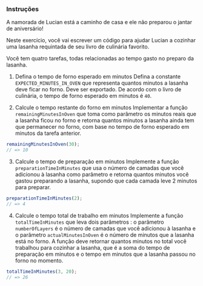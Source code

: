 ### Instruções

A namorada de Lucian está a caminho de casa e ele não preparou o jantar de aniversário!

Neste exercício, você vai escrever um código para ajudar Lucian a cozinhar uma lasanha requintada de seu livro de culinária favorito.

Você tem quatro tarefas, todas relacionadas ao tempo gasto no preparo da lasanha.

1. Defina o tempo de forno esperado em minutos
Defina a constante `EXPECTED_MINUTES_IN_OVEN` que representa quantos minutos a lasanha deve ficar no forno. Deve ser exportado. De acordo com o livro de culinária, o tempo de forno esperado em minutos é `40`.

2. Calcule o tempo restante do forno em minutos
Implementar a função `remainingMinutesInOven` que toma como parâmetro os minutos reais que a lasanha ficou no forno e retorna quantos minutos a lasanha ainda tem que permanecer no forno, com base no tempo de forno esperado em minutos da tarefa anterior.

```js
remainingMinutesInOven(30);
// => 10
```

3. Calcule o tempo de preparação em minutos
Implemente a função `preparationTimeInMinutes` que usa o número de camadas que você adicionou à lasanha como parâmetro e retorna quantos minutos você gastou preparando a lasanha, supondo que cada camada leve 2 minutos para preparar.

```js
preparationTimeInMinutes(2);
// => 4
```

4. Calcule o tempo total de trabalho em minutos
Implemente a função `totalTimeInMinutes` que leva dois parâmetros : o parâmetro `numberOfLayers` é o número de camadas que você adicionou à lasanha e o parâmetro `actualMinutesInOven` é o número de minutos que a lasanha está no forno. A função deve retornar quantos minutos no total você trabalhou para cozinhar a lasanha, que é a soma do tempo de preparação em minutos e o tempo em minutos que a lasanha passou no forno no momento.

```js
totalTimeInMinutes(3, 20);
// => 26
```